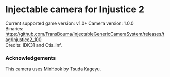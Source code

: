 Injectable camera for Injustice 2
============================

Current supported game version: v1.0+
Camera version: 1.0.0  
Binaries: https://github.com/FransBouma/InjectableGenericCameraSystem/releases/tag/Injustice2_100  
Credits: IDK31 and Otis_Inf. 

### Acknowledgements
This camera uses [MinHook](https://github.com/TsudaKageyu/minhook) by Tsuda Kageyu.
